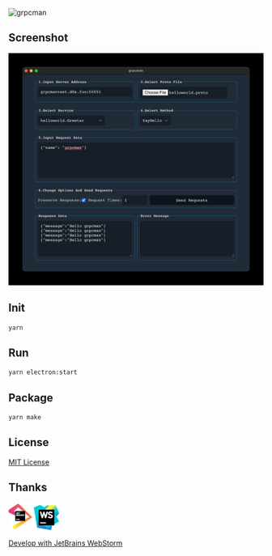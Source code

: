 ![grpcman](https://socialify.git.ci/grpcman/grpcman/image?description=1&forks=1&issues=1&language=1&owner=1&pattern=Circuit%20Board&pulls=1&stargazers=1&theme=Dark)

## Screenshot

![screenshot](./img/screenshot.png)

## Init

```bash
yarn
```

## Run

```bash
yarn electron:start
```

## Package

```bash
yarn make
```

## License

[MIT License](https://choosealicense.com/licenses/mit)

## Thanks

<img title="" src="./img/jetbrains.png" alt="jetbrains.png" width="50"><img title="" src="./img/webstorm.png" alt="webstorm.png" width="50">

[Develop with JetBrains WebStorm](https://www.jetbrains.com/?from=grpcman)
